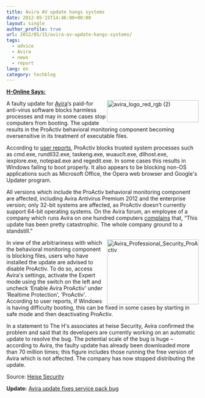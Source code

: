 ```yaml
---
title: Avira AV update hangs systems
date: 2012-05-15T14:46:00+00:00
layout: single
author_profile: true
url: 2012/05/15/avira-av-update-hangs-systems/
tags:
  - advice
  - Avira
  - news
  - report
lang: en
category: techblog
---
```

<a href="http://www.h-online.com/security/news/item/Avira-AV-update-hangs-systems-1575974.html" target="_blank"><strong>H-Online Says:</strong></a>

[<img title="avira_logo_red_rgb (2)" border="0" alt="avira_logo_red_rgb (2)" align="right" src="http://lh6.ggpht.com/-c959rFCtOVU/T7JlP-bAEMI/AAAAAAAAF-s/hO0fx7nqPh0/avira_logo_red_rgb%252520%2525282%252529_thumb%25255B1%25255D.jpg?imgmax=800" width="240" height="58" />](http://lh5.ggpht.com/-7eHRK6IOMGc/T7JlKIRe20I/AAAAAAAAF-k/7kXaHLSMbYs/s1600-h/avira_logo_red_rgb%252520%2525282%252529%25255B3%25255D.jpg)A faulty update for [Avira](http://www.avira.com/en/index)&#8216;s paid-for anti-virus software blocks harmless processes and may in some cases stop computers from booting. The update results in the ProActiv behavioral monitoring component becoming oversensitive in its treatment of executable files. 

According to [user reports](http://forum.avira.com/wbb/index.php?page=Thread&threadID=144883&pageNo=1), ProActiv blocks trusted system processes such as cmd.exe, rundll32.exe, taskeng.exe, wuauclt.exe, dllhost.exe, iexplore.exe, notepad.exe and regedit.exe. In some cases this results in Windows failing to boot properly. It also appears to be blocking non-OS applications such as Microsoft Office, the Opera web browser and Google's Updater program. 

All versions which include the ProActiv behavioral monitoring component are affected, including Avira Antivirus Premium 2012 and the enterprise version; only 32-bit systems are affected, as ProActiv doesn't currently support 64-bit operating systems. On the Avira forum, an employee of a company which runs Avira on one hundred computers [complains](http://forum.avira.com/wbb/index.php?page=Thread&postID=1179702#post1179702) that, “This update has been pretty catastrophic. The whole company ground to a standstill.” 

[<img title="Avira_Professional_Security_ProActiv" border="0" alt="Avira_Professional_Security_ProActiv" align="right" src="http://lh3.ggpht.com/-D6soJkIyF5U/T7JlVgMOcDI/AAAAAAAAF-8/7tKw6TWq2gw/Avira_Professional_Security_ProActiv_thumb%25255B2%25255D.png?imgmax=800" width="240" height="170" />](http://lh3.ggpht.com/-GyvL3f3JqLA/T7JlSx8xFQI/AAAAAAAAF-0/PGm0r2T5w8g/s1600-h/Avira_Professional_Security_ProActiv%25255B4%25255D.png)In view of the arbitrariness with which the behavioral monitoring component is blocking files, users who have installed the update are advised to disable ProActiv. To do so, access Avira's settings, activate the Expert mode using the switch on the left and uncheck &#8216;Enable Avira ProActiv' under &#8216;Realtime Protection', &#8216;ProActiv'. According to user reports, if Windows is having difficulty booting, this can be fixed in some cases by starting in safe mode and then deactivating ProActiv. 

In a statement to The H's associates at heise Security, Avira confirmed the problem and said that its developers are currently working on an automatic update to resolve the bug. The potential scale of the bug is huge – according to Avira, the faulty update has already been downloaded more than 70 million times; this figure includes those running the free version of Avira which is not affected. The company has now stopped distributing the update. 

Source: <a href="/2012/05/avira-av-update-hangs-systems.html" target="_blank">Heise Security</a> 

**Update:** <a href="/2012/05/avira-update-fixes-service-pack-bug.html" target="_blank">Avira update fixes service pack bug</a>